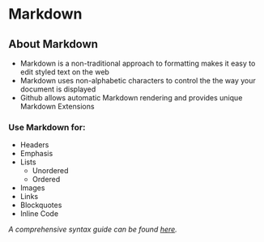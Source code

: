 # Markdown

## About Markdown 
* Markdown is a non-traditional approach to formatting makes it easy to edit styled text on the web
* Markdown uses non-alphabetic characters to control the the way your document is displayed
* Github allows automatic Markdown rendering and provides unique Markdown Extensions

### Use Markdown for:
* Headers
* Emphasis
* Lists
  * Unordered
  * Ordered
* Images
* Links
* Blockquotes
* Inline Code

*A comprehensive syntax guide can be found [here](https://docs.github.com/en/github/writing-on-github/basic-writing-and-formatting-syntax).*

